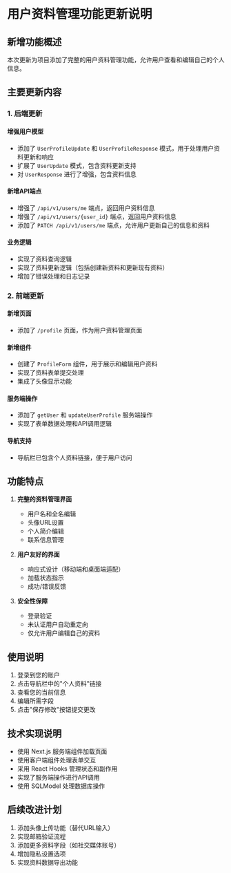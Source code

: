 # 用户资料管理功能更新说明

## 新增功能概述

本次更新为项目添加了完整的用户资料管理功能，允许用户查看和编辑自己的个人信息。

## 主要更新内容

### 1. 后端更新

#### 增强用户模型
- 添加了 `UserProfileUpdate` 和 `UserProfileResponse` 模式，用于处理用户资料更新和响应
- 扩展了 `UserUpdate` 模式，包含资料更新支持
- 对 `UserResponse` 进行了增强，包含资料信息

#### 新增API端点
- 增强了 `/api/v1/users/me` 端点，返回用户资料信息
- 增强了 `/api/v1/users/{user_id}` 端点，返回用户资料信息
- 添加了 `PATCH /api/v1/users/me` 端点，允许用户更新自己的信息和资料

#### 业务逻辑
- 实现了资料查询逻辑
- 实现了资料更新逻辑（包括创建新资料和更新现有资料）
- 增加了错误处理和日志记录

### 2. 前端更新

#### 新增页面
- 添加了 `/profile` 页面，作为用户资料管理页面

#### 新增组件
- 创建了 `ProfileForm` 组件，用于展示和编辑用户资料
- 实现了资料表单提交处理
- 集成了头像显示功能

#### 服务端操作
- 添加了 `getUser` 和 `updateUserProfile` 服务端操作
- 实现了表单数据处理和API调用逻辑

#### 导航支持
- 导航栏已包含个人资料链接，便于用户访问

## 功能特点

1. **完整的资料管理界面**
   - 用户名和全名编辑
   - 头像URL设置
   - 个人简介编辑
   - 联系信息管理

2. **用户友好的界面**
   - 响应式设计（移动端和桌面端适配）
   - 加载状态指示
   - 成功/错误反馈

3. **安全性保障**
   - 登录验证
   - 未认证用户自动重定向
   - 仅允许用户编辑自己的资料

## 使用说明

1. 登录到您的账户
2. 点击导航栏中的"个人资料"链接
3. 查看您的当前信息
4. 编辑所需字段
5. 点击"保存修改"按钮提交更改

## 技术实现说明

- 使用 Next.js 服务端组件加载页面
- 使用客户端组件处理表单交互
- 采用 React Hooks 管理状态和副作用
- 实现了服务端操作进行API调用
- 使用 SQLModel 处理数据库操作

## 后续改进计划

1. 添加头像上传功能（替代URL输入）
2. 实现邮箱验证流程
3. 添加更多资料字段（如社交媒体账号）
4. 增加隐私设置选项
5. 实现资料数据导出功能 